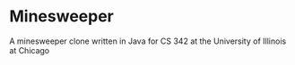 # Minesweeper
A minesweeper clone written in Java for CS 342 at the University of Illinois at Chicago

